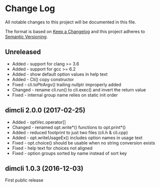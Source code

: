 ﻿<!--
Copyright Glen Knowles 2016 - 2017.
Distributed under the Boost Software License, Version 1.0.
-->

# Change Log
All notable changes to this project will be documented in this file.

The format is based on [Keep a Changelog](http://keepachangelog.com/) 
and this project adheres to [Semantic Versioning](http://semver.org/).

## Unreleased
- Added - support for clang >= 3.6
- Added - support for gcc >= 6.2
- Added - show default option values in help text
- Added - Cli() copy constructor
- Fixed - cli.toPtrArgv() trailing nullptr improperly added
- Changed - rename cli.run() to cli.exec() and invert the return value
- Fixed - internal group name relies on static init order

## dimcli 2.0.0 (2017-02-25)
- Added - optVec.operator[]
- Changed - renamed opt.write*() functions to opt.print*()
- Added - reduced footprint to just two files (cli.h & cli.cpp)
- Added - opt.writeUsageEx() includes option names in usage text
- Fixed - opt.choice() should be usable when no string conversion exists
- Fixed - help text for choices not aligned
- Fixed - option groups sorted by name instead of sort key

## dimcli 1.0.3 (2016-12-03)
First public release
